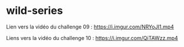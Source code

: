 # wild-series

Lien vers la vidéo du challenge 09 : https://i.imgur.com/NRYoJI1.mp4

Liens vers la vidéo du challenge 10 : https://i.imgur.com/QiTAWzz.mp4
